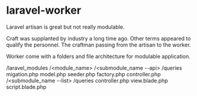 # laravel-worker

Laravel artisan is great but not really modulable.

Craft was supplanted by industry a long time ago.
Other terms appeared to qualify the personnel.
The craftman passing from the artisan to the worker.

Worker come with a folders and file architecture for modulable application.

/laravel_modules
   /<module_name>
      /<submodule_name --api>
         /queries
         migation.php
         model.php
         seeder.php
         factory.php
         controller.php
      /<submodule_name --list>
         /queries
         controller.php
         view.blade.php
         script.blade.php
